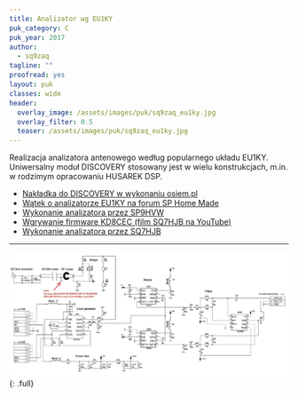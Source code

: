```yaml
---
title: Analizator wg EU1KY
puk_category: C
puk_year: 2017
author: 
  - sq9zaq
tagline: ""
proofread: yes
layout: puk
classes: wide
header:
  overlay_image: /assets/images/puk/sq9zaq_eu1ky.jpg
  overlay_filter: 0.5
  teaser: /assets/images/puk/sq9zaq_eu1ky.jpg
---
```


Realizacja analizatora antenowego według popularnego układu EU1KY. Uniwersalny moduł DISCOVERY stosowany jest w wielu konstrukcjach, m.in. w rodzimym opracowaniu HUSAREK DSP.

- [Nakładka do DISCOVERY w wykonaniu osiem.pl](http://osiem.net.pl/elektronika/elektronika-analizator-antenowy-wg-eu1ky/)
- [Wątek o analizatorze EU1KY na forum SP Home Made](http://sp-hm.pl/thread-2747.html)
- [Wykonanie analizatora przez SP9HVW](http://www.sp9hvw.info/interfejsy/analizator-eu1ky/)
- [Wgrywanie firmware KD8CEC (film SQ7HJB na YouTube)](https://www.youtube.com/watch?v=P-cObX64JK0)
- [Wykonanie analizatora przez SQ7HJB](http://sq7hjb.pl/index.php/analizator-antenowy-w-g-eu1ky/)

---

![alt](/assets/images/puk/sq9zaq_eu1ky_schemat.jpg)
{: .full}